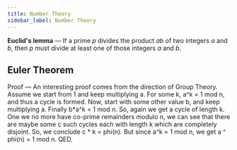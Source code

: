 ```yaml
---
title: Number Theory
sidebar_label: Number Theory
---
```


**Euclid's lemma** — If a prime *p* divides the product *ab* of two integers *a* and *b*, then *p* must divide at least one of those integers *a* and *b*.

## Euler Theorem

Proof — An interesting proof comes from the direction of Group Theory. Assume we start from 1 and keep multiplying a. For some k, a^k = 1 mod n, and thus a cycle is formed. Now, start with some other value b, and keep multiplying a. Finally b*a^k = 1 mod n. So, again we get a cycle of length k. One we no more have co-prime remainders modulo n, we can see that there are maybe some c such cycles each with length k which are completely disjoint. So, we conclude c * k = phi(n). But since a^k = 1 mod n, we get a ^ phi(n) = 1 mod n. QED.